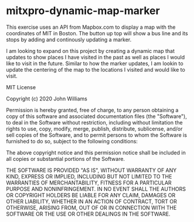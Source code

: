 # mitxpro-dynamic-map-marker

This exercise uses an API from Mapbox.com to display a map with the coordinates of MIT in Boston. The button up top will show a bus line and its stops by adding and continously updating a marker. 


I am looking to expand on this project by creating a dynamic map that updates to show places I have visited in the past as well as places I would like to visit in the future. Similar to how the marker updates, I am lookin to update the centering of the map to the locations I visited and would like to visit. 


MIT License

Copyright (c) 2020 John Williams

Permission is hereby granted, free of charge, to any person obtaining a copy
of this software and associated documentation files (the "Software"), to deal
in the Software without restriction, including without limitation the rights
to use, copy, modify, merge, publish, distribute, sublicense, and/or sell
copies of the Software, and to permit persons to whom the Software is
furnished to do so, subject to the following conditions:

The above copyright notice and this permission notice shall be included in all
copies or substantial portions of the Software.

THE SOFTWARE IS PROVIDED "AS IS", WITHOUT WARRANTY OF ANY KIND, EXPRESS OR
IMPLIED, INCLUDING BUT NOT LIMITED TO THE WARRANTIES OF MERCHANTABILITY,
FITNESS FOR A PARTICULAR PURPOSE AND NONINFRINGEMENT. IN NO EVENT SHALL THE
AUTHORS OR COPYRIGHT HOLDERS BE LIABLE FOR ANY CLAIM, DAMAGES OR OTHER
LIABILITY, WHETHER IN AN ACTION OF CONTRACT, TORT OR OTHERWISE, ARISING FROM,
OUT OF OR IN CONNECTION WITH THE SOFTWARE OR THE USE OR OTHER DEALINGS IN THE
SOFTWARE.
